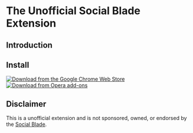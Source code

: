# The Unofficial Social Blade Extension

## Introduction

## Install 
[![Download from the Google Chrome Web Store](https://verifiedjoseph.com/images/install/153px/chrome.png)](https://chrome.google.com/webstore/detail/the-unofficial-social-bla/dmjgiaijdmgheegfinhgplldehidfbcm)
[![Download from Opera add-ons](https://verifiedjoseph.com/images/install/153px/opera.png)](https://addons.opera.com/en/extensions/details/social-blade/?display=en)

## Disclaimer

This is a unofficial extension and is not sponsored, owned, or endorsed by the [Social Blade](https://socialblade.com/).
